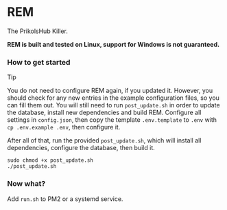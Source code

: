 # REM
The PrikolsHub Killer.

**REM is built and tested on Linux, support for Windows is not guaranteed.**

### How to get started

> [!TIP]
> You do not need to configure REM again, if you updated it. However, you should check for any new entries in the example configuration files, so you can fill them out. You will still need to run `post_update.sh` in order to update the database, install new dependencies and build REM.
Configure all settings in `config.json`, then copy the template `.env.template` to `.env` with `cp .env.example .env`, then configure it.

After all of that, run the provided `post_update.sh`, which will install all dependencies, configure the database, then build it.

```
sudo chmod +x post_update.sh
./post_update.sh
```

### Now what?

Add `run.sh` to PM2 or a systemd service.